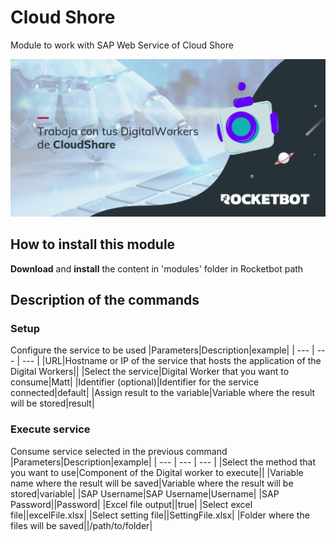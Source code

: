 



# Cloud Shore
  
Module to work with SAP Web Service of Cloud Shore  
  
![banner](imgs/Banner_CloudShore.png)
## How to install this module
  
__Download__ and __install__ the content in 'modules' folder in Rocketbot path  



## Description of the commands

### Setup
  
Configure the service to be used
|Parameters|Description|example|
| --- | --- | --- |
|URL|Hostname or IP of the service that hosts the application of the Digital Workers||
|Select the service|Digital Worker that you want to consume|Matt|
|Identifier (optional)|Identifier for the service connected|default|
|Assign result to the variable|Variable where the result will be stored|result|

### Execute service
  
Consume service selected in the previous command
|Parameters|Description|example|
| --- | --- | --- |
|Select the method that you want to use|Component of the Digital worker to execute||
|Variable name where the result will be saved|Variable where the result will be stored|variable|
|SAP Username|SAP Username|Username|
|SAP Password||Password|
|Excel file output||true|
|Select excel file||excelFile.xlsx|
|Select setting file||SettingFile.xlsx|
|Folder where the files will be saved||/path/to/folder|
